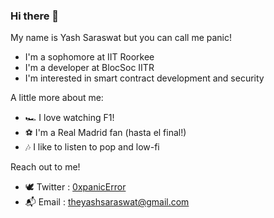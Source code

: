 ### Hi there 👋

My name is Yash Saraswat but you can call me panic!
- I'm a sophomore at IIT Roorkee
- I'm a developer at BlocSoc IITR
- I'm interested in smart contract development and security

A little more about me:
- 🏎 I love watching F1!
- ⚽️ I'm a Real Madrid fan (hasta el final!)
- 🎶 I like to listen to pop and low-fi

Reach out to me!
- 🕊️ Twitter : [0xpanicError](https://twitter.com/0xpanicError)
- 📬 Email : theyashsaraswat@gmail.com



